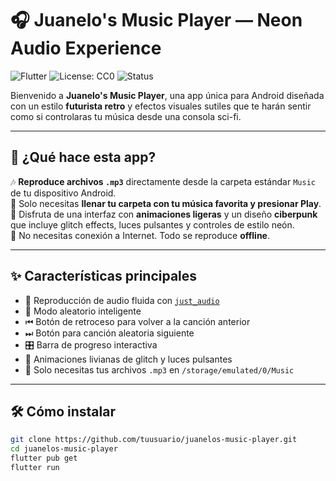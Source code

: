 # 🎧 Juanelo's Music Player — Neon Audio Experience

![Flutter](https://img.shields.io/badge/Flutter-3.16-blue)
![License: CC0](https://img.shields.io/badge/license-CC0-green)
![Status](https://img.shields.io/badge/status-Activo-brightgreen)

Bienvenido a **Juanelo's Music Player**, una app única para Android diseñada con un estilo **futurista retro** y efectos visuales sutiles que te harán sentir como si controlaras tu música desde una consola sci-fi.

---

## 🚀 ¿Qué hace esta app?

🎶 **Reproduce archivos `.mp3`** directamente desde la carpeta estándar `Music` de tu dispositivo Android.  
🧠 Solo necesitas **llenar tu carpeta con tu música favorita y presionar Play**.  
🎨 Disfruta de una interfaz con **animaciones ligeras** y un diseño **ciberpunk** que incluye glitch effects, luces pulsantes y controles de estilo neón.  
📱 No necesitas conexión a Internet. Todo se reproduce **offline**.

---

## ✨ Características principales

- 🎵 Reproducción de audio fluida con [`just_audio`](https://pub.dev/packages/just_audio)
- 🔁 Modo aleatorio inteligente
- ⏮ Botón de retroceso para volver a la canción anterior
- ⏭ Botón para canción aleatoria siguiente
- 🎛 Barra de progreso interactiva
- 👾 Animaciones livianas de glitch y luces pulsantes
- 📂 Solo necesitas tus archivos `.mp3` en `/storage/emulated/0/Music`

---

## 🛠 Cómo instalar

```bash
git clone https://github.com/tuusuario/juanelos-music-player.git
cd juanelos-music-player
flutter pub get
flutter run
